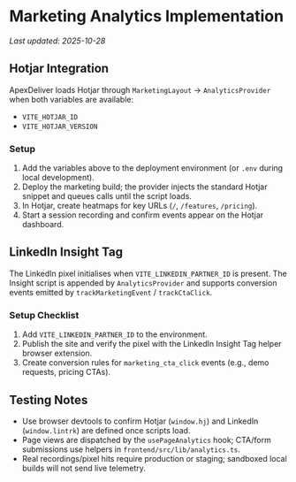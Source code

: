 # Marketing Analytics Implementation

_Last updated: 2025-10-28_

## Hotjar Integration

ApexDeliver loads Hotjar through `MarketingLayout` → `AnalyticsProvider` when both variables are available:

- `VITE_HOTJAR_ID`
- `VITE_HOTJAR_VERSION`

### Setup

1. Add the variables above to the deployment environment (or `.env` during local development).
2. Deploy the marketing build; the provider injects the standard Hotjar snippet and queues calls until the script loads.
3. In Hotjar, create heatmaps for key URLs (`/`, `/features`, `/pricing`).
4. Start a session recording and confirm events appear on the Hotjar dashboard.

## LinkedIn Insight Tag

The LinkedIn pixel initialises when `VITE_LINKEDIN_PARTNER_ID` is present. The Insight script is appended by `AnalyticsProvider` and supports conversion events emitted by `trackMarketingEvent` / `trackCtaClick`.

### Setup Checklist

1. Add `VITE_LINKEDIN_PARTNER_ID` to the environment.
2. Publish the site and verify the pixel with the LinkedIn Insight Tag helper browser extension.
3. Create conversion rules for `marketing_cta_click` events (e.g., demo requests, pricing CTAs).

## Testing Notes

- Use browser devtools to confirm Hotjar (`window.hj`) and LinkedIn (`window.lintrk`) are defined once scripts load.
- Page views are dispatched by the `usePageAnalytics` hook; CTA/form submissions use helpers in `frontend/src/lib/analytics.ts`.
- Real recordings/pixel hits require production or staging; sandboxed local builds will not send live telemetry.
